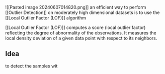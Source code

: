 ![[Pasted image 20240607014820.png]]
an efficient way to perform [[Outlier Detection]] on moderately high dimensional datasets is to use the [[Local Outlier Factor (LOF)]] algorithm

[[Local Outlier Factor (LOF)]] computes a score (local outlier factor) reflecting the degree of abnormality of the observations. It measures the local density deviation of a given data point with respect to its neighbors.
## Idea
to detect the samples wit